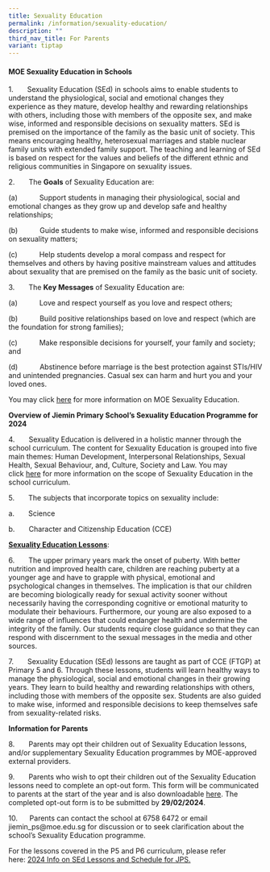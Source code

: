 ```yaml
---
title: Sexuality Education
permalink: /information/sexuality-education/
description: ""
third_nav_title: For Parents
variant: tiptap
---
```

<h4>MOE Sexuality Education in Schools</h4><p>1.&nbsp;&nbsp;&nbsp;&nbsp;&nbsp;&nbsp;&nbsp;Sexuality Education (SEd) in schools aims to enable students to understand the physiological, social and emotional changes they experience as they mature, develop healthy and rewarding relationships with others, including those with members of the opposite sex, and make wise, informed and responsible decisions on sexuality matters. SEd is premised on the importance of the family as the basic unit of society. This means encouraging healthy, heterosexual marriages and stable nuclear family units with extended family support. The teaching and learning of SEd is based on respect for the values and beliefs of the different ethnic and religious communities in Singapore on sexuality issues.</p><p>2.&nbsp;&nbsp;&nbsp;&nbsp;&nbsp;&nbsp; The&nbsp;<strong>Goals</strong>&nbsp;of Sexuality Education are:</p><p>(a)&nbsp;&nbsp;&nbsp;&nbsp;&nbsp;&nbsp;&nbsp;&nbsp;&nbsp;&nbsp;&nbsp;Support students in managing their physiological, social and emotional changes as they grow up and develop safe and healthy relationships;</p><p>(b)&nbsp;&nbsp;&nbsp;&nbsp;&nbsp;&nbsp;&nbsp;&nbsp;&nbsp;&nbsp;&nbsp;Guide students to make wise, informed and responsible decisions on sexuality matters;</p><p>(c)&nbsp;&nbsp;&nbsp;&nbsp;&nbsp;&nbsp;&nbsp;&nbsp;&nbsp;&nbsp;&nbsp;Help students develop a moral compass and respect for themselves and others by having positive mainstream values and attitudes about sexuality that are premised on the family as the basic unit of society.</p><p>3.&nbsp;&nbsp;&nbsp;&nbsp;&nbsp;&nbsp; The&nbsp;<strong>Key Messages</strong>&nbsp;of Sexuality Education are:</p><p>(a)&nbsp;&nbsp;&nbsp;&nbsp;&nbsp;&nbsp;&nbsp;&nbsp;&nbsp;&nbsp;&nbsp;Love and respect yourself as you love and respect others;</p><p>(b)&nbsp;&nbsp;&nbsp;&nbsp;&nbsp;&nbsp;&nbsp;&nbsp;&nbsp;&nbsp;&nbsp;Build positive relationships based on love and respect (which are the foundation for strong families);</p><p>(c)&nbsp;&nbsp;&nbsp;&nbsp;&nbsp;&nbsp;&nbsp;&nbsp;&nbsp;&nbsp;&nbsp;Make responsible decisions for yourself, your family and society; and</p><p>(d)&nbsp;&nbsp;&nbsp;&nbsp;&nbsp;&nbsp;&nbsp;&nbsp;&nbsp;&nbsp;&nbsp;Abstinence before marriage is the best protection against STIs/HIV and unintended pregnancies. Casual sex can harm and hurt you and your loved ones.</p><p>You may&nbsp;click&nbsp;<a href="https://go.gov.sg/moe-sexuality-education" rel="noopener noreferrer nofollow" target="_blank">here</a>&nbsp;for more information on MOE Sexuality Education.</p><p><strong>Overview of Jiemin Primary School’s Sexuality Education Programme for 2024</strong></p><p>4.&nbsp;&nbsp;&nbsp;&nbsp;&nbsp;&nbsp; Sexuality Education is delivered in a holistic manner through the school curriculum.&nbsp;The content for Sexuality Education is grouped into five main themes: Human Development, Interpersonal Relationships, Sexual Health, Sexual Behaviour, and, Culture, Society and Law. You may click&nbsp;<a href="https://go.gov.sg/moe-sexuality-education-scope" rel="noopener noreferrer nofollow" target="_blank">here</a>&nbsp;for more information on the scope of Sexuality Education in the school curriculum.</p><p>5.&nbsp;&nbsp;&nbsp;&nbsp;&nbsp;&nbsp; The subjects that incorporate topics on sexuality include:</p><p>a.&nbsp;&nbsp;&nbsp;&nbsp;&nbsp;&nbsp;&nbsp;Science</p><p>b.&nbsp;&nbsp;&nbsp;&nbsp;&nbsp;&nbsp;&nbsp;Character and Citizenship Education (CCE)</p><p><strong><u>Sexuality Education Lessons</u></strong>:</p><p>6.&nbsp;&nbsp;&nbsp;&nbsp;&nbsp;&nbsp; The upper primary years mark the onset of puberty. With better nutrition and improved health care, children are reaching puberty at a younger age and have to grapple with physical, emotional and psychological changes in themselves. The implication is that our children are becoming biologically ready for sexual activity sooner without necessarily having the corresponding cognitive or emotional maturity to modulate their behaviours. Furthermore, our young are also exposed to a wide range of influences that could endanger health and undermine the integrity of the family. Our students require close guidance so that they can respond with discernment to the sexual messages in the media and other sources.&nbsp;</p><p>7. &nbsp;&nbsp;&nbsp;&nbsp;&nbsp; Sexuality Education (SEd) lessons are taught as part of CCE (FTGP) at Primary 5 and 6. Through these lessons, students will learn healthy ways to manage the physiological, social and emotional changes in their growing years. They learn to build healthy and rewarding relationships with others, including those with members of the opposite sex. Students are also guided to make wise, informed and responsible decisions to keep themselves safe from sexuality-related risks.</p><p><strong>Information for Parents</strong></p><p>8.&nbsp;&nbsp;&nbsp;&nbsp;&nbsp;&nbsp; Parents may opt their children out of Sexuality Education lessons, and/or supplementary Sexuality Education programmes by MOE-approved external providers.</p><p>9.&nbsp;&nbsp;&nbsp;&nbsp;&nbsp;&nbsp; Parents who wish to opt their children out of the Sexuality Education lessons need to complete an opt-out form. This form will be communicated to parents at the start of the year and is also downloadable <a href="/files/Sexuality Education/2024_Opt_Out_Form_for_Sexuality_Education.pdf" rel="noopener noreferrer nofollow" target="_blank"><u>here</u></a>. The completed opt-out form is to be submitted by <strong>29/02/2024</strong>.</p><p>10.&nbsp;&nbsp;&nbsp;&nbsp;&nbsp; Parents can contact the school at 6758 6472 or email <a rel="noopener noreferrer nofollow" target="_blank">jiemin_ps@moe.edu.sg</a> for discussion or to seek clarification about the school’s Sexuality Education programme.</p><p>For the lessons covered in the P5 and P6 curriculum, please refer here:&nbsp;<u>2024 Info on SEd Lessons and Schedule for JPS.</u></p>